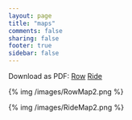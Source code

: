 ```yaml
---
layout: page
title: "maps"
comments: false
sharing: false
footer: true
sidebar: false
---
```


Download as PDF: [Row](/images/RowMap2.pdf) [Ride](/images/RideMap2.pdf)

{% img /images/RowMap2.png %}

{% img /images/RideMap2.png %}
